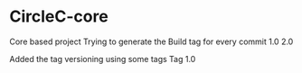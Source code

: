 # CircleC-core

Core based project
Trying to generate the Build tag for every commit
1.0
2.0

Added the tag versioning using some tags
Tag 1.0
